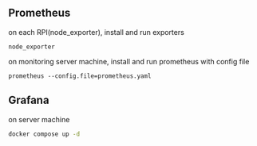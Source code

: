 ## Prometheus

on each RPI(node_exporter), install and run exporters
```
node_exporter
```

on monitoring server machine, install and run prometheus with config file
```
prometheus --config.file=prometheus.yaml
```

## Grafana

on server machine

```sh
docker compose up -d
```
